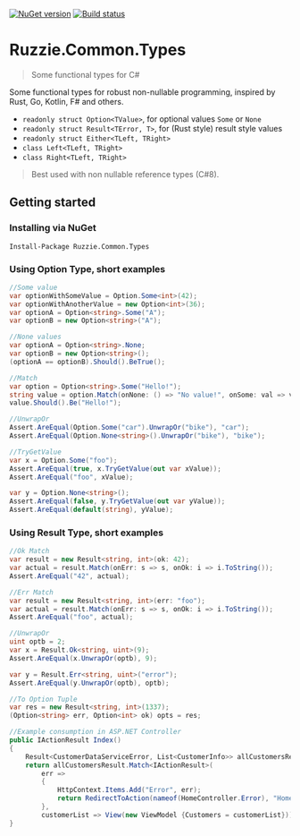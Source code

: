 [![NuGet version](https://badge.fury.io/nu/Ruzzie.Common.Types.svg)](https://badge.fury.io/nu/Ruzzie.Common.Types)
[![Build status](https://ci.appveyor.com/api/projects/status/k4w55w361so4xqn5/branch/master?svg=true)](https://ci.appveyor.com/project/Ruzzie/ruzzie-common-types/branch/master)
# Ruzzie.Common.Types
> Some functional types for C#

Some functional types for robust non-nullable programming, inspired by Rust, Go, Kotlin, F# and others.

- `readonly struct Option<TValue>`, for optional values `Some` or `None`
- `readonly struct Result<TError, T>`, for (Rust style) result style values
- `readonly struct Either<TLeft, TRight>`
- `class Left<TLeft, TRight>`
- `class Right<TLeft, TRight>`

> Best used with non nullable reference types (C#8).


## Getting started

### Installing via NuGet

    Install-Package Ruzzie.Common.Types

### Using Option Type, short examples
```csharp
//Some value
var optionWithSomeValue = Option.Some<int>(42);
var optionWithAnotherValue = new Option<int>(36);
var optionA = Option<string>.Some("A");
var optionB = new Option<string>("A");

//None values
var optionA = Option<string>.None;
var optionB = new Option<string>();
(optionA == optionB).Should().BeTrue();

//Match
var option = Option<string>.Some("Hello!");
string value = option.Match(onNone: () => "No value!", onSome: val => val);
value.Should().Be("Hello!");

//UnwrapOr
Assert.AreEqual(Option.Some("car").UnwrapOr("bike"), "car");
Assert.AreEqual(Option.None<string>().UnwrapOr("bike"), "bike");

//TryGetValue
var x = Option.Some("foo");
Assert.AreEqual(true, x.TryGetValue(out var xValue));
Assert.AreEqual("foo", xValue);

var y = Option.None<string>();
Assert.AreEqual(false, y.TryGetValue(out var yValue));
Assert.AreEqual(default(string), yValue);

```

### Using Result Type, short examples
```csharp
//Ok Match
var result = new Result<string, int>(ok: 42);
var actual = result.Match(onErr: s => s, onOk: i => i.ToString());
Assert.AreEqual("42", actual);

//Err Match
var result = new Result<string, int>(err: "foo");
var actual = result.Match(onErr: s => s, onOk: i => i.ToString());
Assert.AreEqual("foo", actual);

//UnwrapOr
uint optb = 2;
var x = Result.Ok<string, uint>(9);
Assert.AreEqual(x.UnwrapOr(optb), 9);

var y = Result.Err<string, uint>("error");
Assert.AreEqual(y.UnwrapOr(optb), optb);

//To Option Tuple
var res = new Result<string, int>(1337);           
(Option<string> err, Option<int> ok) opts = res;

//Example consumption in ASP.NET Controller
public IActionResult Index()
{
    Result<CustomerDataServiceError, List<CustomerInfo>> allCustomersResult = _customerDataService.GetAllCustomers();
    return allCustomersResult.Match<IActionResult>(
        err =>
        {
            HttpContext.Items.Add("Error", err);
            return RedirectToAction(nameof(HomeController.Error), "Home", new {error = err});
        },
        customerList => View(new ViewModel {Customers = customerList}));
}

```
